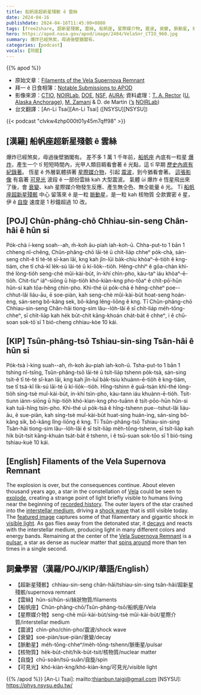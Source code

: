 ```yaml
---
title: 船帆座超新星殘骸 ê 雲絲
date: 2024-04-16
publishdate: 2024-04-16T11:45:00+0800
tags: [free2share, 超新星殘骸, 雲絲, 船帆座, 星際媒介物, 震波, 衰變, 脈動星, 核物質, 自旋, 可見光]
hero: https://apod.nasa.gov/apod/image/2404/VelaSnr_CTIO_960.jpg
summary: 爆炸已經煞矣，毋過後壁猶閣有。
categories: [podcast]
vocals: [阿錕]
---
```


{{% apod %}}

- 原始文章：[Filaments of the Vela Supernova Remnant](https://apod.nasa.gov/apod/ap240416.html)
- 拜一 ê 日食相簿：[Notable Submissions to APOD](https://www.facebook.com/media/set/?set=a.410844681644115&type=3)
- 影像來源：[CTIO](https://noirlab.edu/public/programs/ctio/), [NOIRLab](https://noirlab.edu/), [DOE](https://www.energy.gov/), [NSF](https://www.nsf.gov/), [AURA](https://www.aura-astronomy.org/); 資料處理：[T. A. Rector](http://aftar.uaa.alaska.edu/) ([U. Alaska Anchorage](https://www.uaa.alaska.edu/)), [M. Zamani](https://mahdizamani.com/about) & D. de Martin ([’s](https://www.nsf.gov/) [NOIRLab](https://noirlab.edu/))
- 台文翻譯：[An-Li Tsai][An-Li Tsai] ([NSYSU][NSYSU])

{{< podcast "clvkw4zhp000t01y45m7qff98" >}}

## [漢羅] 船帆座超新星殘骸 ê 雲絲
爆炸已經煞矣，毋過後壁猶閣有。
差不多 1 萬 1 千年前，[船帆座][Vela] 內底有一粒星 [爆炸][explode]，產生一个 tī 短短時間內，光甲人類目睭看會著 ê 光點，這 tī 早期 [歷史內底有紀錄著][recorded history]。
恆星 ê 外層氣體挵著 [星際媒介物][interstellar medium]，引起 [震波][shock wave]，到今猶看會著。
[這張影像][featured image] 有翕著 [可見光][visible light] 波段 ê 一部份雲絲 kah 大型震波。
氣體 ùi 爆炸 ê 恆星飛出來了後，會 [衰變][decays]、kah 星際媒介物發生反應、產生無仝色、無仝能量 ê 光。
Tī [船帆座超新星殘骸][Vela Supernova Remnant] 中心 留落來 ê 是一粒 [脈動星][pulsar]，是一粒 kah 核物質 仝款實密 ê 星，伊 ê [自旋][spins around] 速度是 1 秒鐘超過 10 改。

## [POJ] Chûn-phâng-chō Chhiau-sin-seng Chân-hâi ê hûn si
Po̍k-chà í-keng soah--ah, m̄-koh āu-piah iah-koh-ū.
Chha-put-to 1 bān 1 chheng nî-chêng, Chûn-phâng-chō lāi-té ū chi̍t-lia̍p chheⁿ po̍k-chà, sán-seng chi̍t-ê tī té-té sî-kan lāi, kng kah jîn-lūi ba̍k-chiu khòaⁿ-ē-tio̍h ê kng-tiám, che tī chá-kî le̍k-sú lāi-té ū kí-lio̍k--tio̍h.
Hêng-chhiⁿ ê gōa-chàn khì-thé lòng-tio̍h seng-chè mûi-kài-bu̍t, ín-khí chìn-pho, kàu-taⁿ iáu khòaⁿ-ē-tio̍h.
Chit-tiuⁿ iáⁿ-siōng ū hip-tio̍h khó-kiàn-kng pho-tōaⁿ ê chi̍t-pō͘-hūn hûn-si kah tōa-hêng chìn-pho.
Khì-thé ùi po̍k-chà ê hêng-chheⁿ poe--chhut-lâi liáu-āu, ē soe-piàn, kah seng-chè mûi-kài-bu̍t hoat-seng hoán-èng, sán-seng bô-kâng sek, bô-kâng lêng-liōng ê kng.
Tī Chûn-phâng-chō Chhiau-sin-seng Chân-hâi tiong-sim lâu--lo̍h-lâi ê sī chi̍t-lia̍p me̍h-tōng-chheⁿ, sī chi̍t-lia̍p kah he̍k bu̍t-chit kāng-khoán cha̍t-ba̍t ê chheⁿ, i ê chū-soan sok-tō͘ sī 1 bió-cheng chhiau-kòe 10 kái.

## [KIP] Tsûn-phâng-tsō Tshiau-sin-sing Tsân-hâi ê hûn si
Po̍k-tsà í-king suah--ah, m̄-koh āu-piah iah-koh-ū.
Tsha-put-to 1 bān 1 tshing nî-tsîng, Tsûn-phâng-tsō lāi-té ū tsi̍t-lia̍p tshenn po̍k-tsà, sán-sing tsi̍t-ê tī té-té sî-kan lāi, kng kah jîn-luī ba̍k-tsiu khuànn-ē-tio̍h ê kng-tiám, tse tī tsá-kî li̍k-sú lāi-té ū kí-lio̍k--tio̍h.
Hîng-tshinn ê guā-tsàn khì-thé lòng-tio̍h sing-tsè muî-kài-bu̍t, ín-khí tsìn-pho, kàu-tann iáu khuànn-ē-tio̍h.
Tsit-tiunn iánn-siōng ū hip-tio̍h khó-kìan-kng pho-tuānn ê tsi̍t-pōo-hūn hûn-si kah tuā-hîng tsìn-pho.
Khì-thé uì po̍k-tsà ê hîng-tshenn pue--tshut-lâi liáu-āu, ē sue-piàn, kah sing-tsè muî-kài-bu̍t huat-sing huán-ìng, sán-sing bô-kâng sik, bô-kâng lîng-liōng ê kng.
Tī Tsûn-phâng-tsō Tshiau-sin-sing Tsân-hâi tiong-sim lâu--lo̍h-lâi ê sī tsi̍t-lia̍p me̍h-tōng-tshenn, sī tsi̍t-lia̍p kah hi̍k bu̍t-tsit kāng-khuán tsa̍t-ba̍t ê tshenn, i ê tsū-suan sok-tōo sī 1 bió-tsing tshiau-kuè 10 kái.

## [English] Filaments of the Vela Supernova Remnant
The explosion is over, but the consequences continue.
About eleven thousand years ago, a star in the constellation of [Vela][Vela] could be seen to [explode][explode], creating a strange point of light briefly visible to humans living near the beginning of [recorded history][recorded history].
The outer layers of the star crashed into the [interstellar medium][interstellar medium], driving a [shock wave][shock wave] that is still visible today.
The [featured image][featured image] captures some of that filamentary and gigantic shock in [visible light][visible light].
As gas flies away from the detonated star, it [decays][decays] and reacts with the interstellar medium, producing light in many different colors and energy bands.
Remaining at the center of the [Vela Supernova Remnant][Vela Supernova Remnant] is a [pulsar][pulsar], a star as dense as nuclear matter that [spins around][spins around] more than ten times in a single second.

## 詞彙學習（漢羅/POJ/KIP/華語/English）
- 【超新星殘骸】chhiau-sin-seng chân-hâi/tshiau-sin-sing tsân-hâi/超新星殘骸/supernova remnant
- 【雲絲】hûn-si/hûn-si/絲狀物質/filaments
- 【船帆座】Chûn-phâng-chō/Tsûn-phâng-tsō/船帆座/Vela
- 【星際媒介物】seng-chè mûi-kài-bu̍t/sing-tsè mûi-kài-bu̍t/星際介質/interstellar medium
- 【震波】chìn-pho/chìn-pho/震波/shock wave
- 【衰變】soe-piàn/sue-piàn/衰變/decay
- 【脈動星】me̍h-tōng-chheⁿ/me̍h-tōng-tshenn/脈衝星/pulsar
- 【核物質】he̍k-bu̍t-chit/hi̍k-bu̍t-tsit/核物質/nuclear matter
- 【自旋】chū-soân/tsū-suân/自旋/spin
- 【可見光】khó-kiàn-kng/khó-kiàn-kng/可見光/visible light

{{% /apod %}}
[An-Li Tsai]: mailto:thianbun.taigi@gmail.com
[NSYSU]: https://phys.nsysu.edu.tw/

[copyright]: https://apod.nasa.gov/apod/fap/lib/about_apod.html#srapply
[License]: https://creativecommons.org/licenses/by/3.0/

[Vela]:https://apod.nasa.gov/apod/ap190110.html
[explode]:https://youtu.be/wymMn-SmALY
[recorded history]:https://en.wikipedia.org/wiki/Cave_painting
[interstellar medium]:https://apod.nasa.gov/apod/ap130924.html
[shock wave]:https://apod.nasa.gov/apod/ap210414.html
[featured image]:https://noirlab.edu/public/images/noirlab2406a/
[visible light]:https://science.nasa.gov/ems/09_visiblelight/
[decays]:https://imagine.gsfc.nasa.gov/observatories/satellite/compton/snr.html
[Vela Supernova Remnant]:https://en.wikipedia.org/wiki/Vela_Supernova_Remnant
[pulsar]:https://imagine.gsfc.nasa.gov/science/objects/neutron_stars1.html
[spins around]:https://youtu.be/jv2rEa7iqhA
